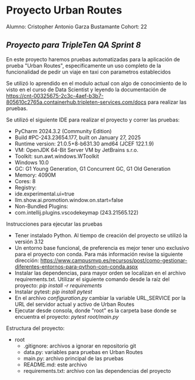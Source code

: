 # Proyecto Urban Routes 

Alumno: Cristopher Antonio Garza Bustamante
Cohort: 22

## _Proyecto para TripleTen QA Sprint 8_

En este proyecto haremos pruebas automatizadas para la aplicación de prueba "Urban Routes", específicamente un uso completo de la funcionalidad de pedir un viaje en taxi con parametros establecidos

Se utilizó lo aprendido en el modulo actual con algo de conocimiento de lo visto en el curso de Data Scientist y leyendo la documentación de https://cnt-00325675-2c3c-4aef-b3b7-805610c2765a.containerhub.tripleten-services.com/docs para realizar las pruebas.

Se utilizó el siguiente IDE para realizar el proyecto y correr las pruebas:
- PyCharm 2024.3.2 (Community Edition)
- Build #PC-243.23654.177, built on January 27, 2025
- Runtime version: 21.0.5+8-b631.30 amd64 (JCEF 122.1.9)
- VM: OpenJDK 64-Bit Server VM by JetBrains s.r.o.
- Toolkit: sun.awt.windows.WToolkit
- Windows 10.0
- GC: G1 Young Generation, G1 Concurrent GC, G1 Old Generation
- Memory: 4090M
- Cores: 8
- Registry:
 - ide.experimental.ui=true
 - llm.show.ai.promotion.window.on.start=false
- Non-Bundled Plugins:
 - com.intellij.plugins.vscodekeymap (243.21565.122)


Instrucciones para ejecutar las pruebas
- Tener instalado Python. Al tiempo de creación del proyecto se utilizó la versión 3.12
- Un entorno base funcional, de preferencia es mejor tener uno exclusivo para el proyecto con conda. Para más información revise la siguiente dirección: https://www.campusmvp.es/recursos/post/como-gestionar-diferentes-entornos-para-python-con-conda.aspx  
- Instalar las dependencias, para mayor orden se localizan en el archivo requirements.txt. Utilizar el siguiente comando desde la raíz del proyecto: *pip install -r requirements*
- Instalar pytest: *pip install pytest*
- En el archivo *configuration.py* cambiar la variable URL_SERVICE por la URL del servidor actual y activo de Urban Routes
- Ejecutar desde consola, donde "root" es la carpeta base donde se encuentra el proyecto: *pytest root/main.py*

Estructura del proyecto:
- root
  - .gitignore: archivos a ignorar en repositorio git
  - data.py: variables para pruebas en Urban Routes
  - main.py: archivo principal de las pruebas  
  - README.md: este archivo
  - requirements.txt: archivo con las dependencias del proyecto
  
